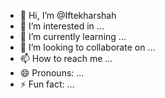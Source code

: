 - 👋 Hi, I’m @Iftekharshah
- 👀 I’m interested in ...
- 🌱 I’m currently learning ...
- 💞️ I’m looking to collaborate on ...
- 📫 How to reach me ...
- 😄 Pronouns: ...
- ⚡ Fun fact: ...

<!---
Iftekharshah/Iftekharshah is a ✨ special ✨ repository because its `README.md` (this file) appears on your GitHub profile.
You can click the Preview link to take a look at your changes.
--->
